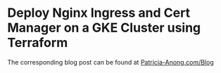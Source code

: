 # Deploy Nginx Ingress and Cert Manager on a GKE Cluster using Terraform

The corresponding blog post can be found at [Patricia-Anong.com/Blog](https://Patricia-Anong.com/blog/2017/9/11/dms)
